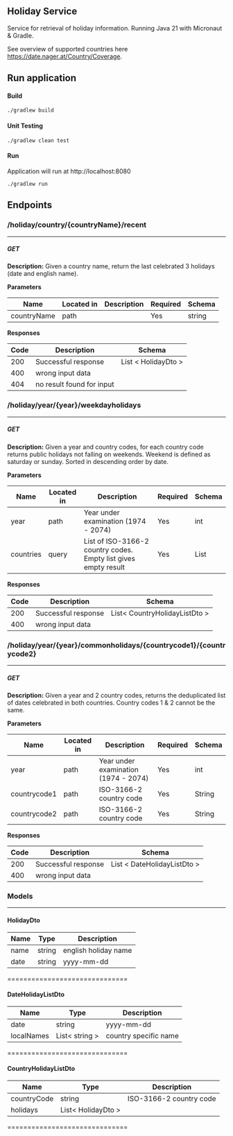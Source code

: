 ## Holiday Service
Service for retrieval of holiday information. Running Java 21 with Micronaut & Gradle.

See overview of supported countries here https://date.nager.at/Country/Coverage. 

## Run application
#### Build

```
./gradlew build
```

#### Unit Testing

```
./gradlew clean test
```

#### Run
Application will run at http://localhost:8080
```
./gradlew run
```

## Endpoints

### /holiday/country/{countryName}/recent

---
##### ***GET***
**Description:** Given a country name, return the last celebrated 3 holidays (date and english name).

**Parameters**

| Name | Located in | Description | Required | Schema |
| --- | ---------- | ----------- | -------- | ---- |
| countryName | path |  | Yes | string |


**Responses**

| Code | Description               | Schema              |
|------|---------------------------|---------------------|
| 200  | Successful response       | List < HolidayDto > |
| 400  | wrong input data          |                     |
| 404  | no result found for input |                     |


### /holiday/year/{year}/weekdayholidays

---
##### ***GET***
**Description:** Given a year and country codes, for each country code returns public holidays not falling on weekends.
Weekend is defined as saturday or sunday. Sorted in descending order by date.

**Parameters**

| Name      | Located in | Description                                                     | Required | Schema       |
|-----------|------------|-----------------------------------------------------------------| -------- |--------------|
| year      | path       | Year under examination  (1974 - 2074)                                         | Yes | int          |
| countries | query      | List of ISO-3166-2 country codes. Empty list gives empty result | Yes | List<String> |

**Responses**

| Code | Description               | Schema                        |
|------|---------------------------|-------------------------------|
| 200  | Successful response       | List< CountryHolidayListDto > |
| 400  | wrong input data          |                               |

### /holiday/year/{year}/commonholidays/{countrycode1}/{countrycode2}

---
##### ***GET***
**Description:** Given a year and 2 country codes, returns the deduplicated list of dates celebrated in both countries.
Country codes 1 & 2 cannot be the same.

**Parameters**

| Name         | Located in | Description                                                   | Required | Schema |
|--------------|------------|---------------------------------------------------------------| -------- |--------|
| year         | path       | Year under examination   (1974 - 2074)                                      | Yes | int    |
| countrycode1 | path       | ISO-3166-2 country code | Yes | String |
| countrycode2 | path       | ISO-3166-2 country code | Yes | String |


**Responses**

| Code | Description               | Schema                      |
|------|---------------------------|-----------------------------|
| 200  | Successful response       | List < DateHolidayListDto > |
| 400  | wrong input data          |                             |


### Models

---

#### HolidayDto

| Name | Type   | Description          |
|------|--------|----------------------|
| name | string | english holiday name | 
| date | string | yyyy-mm-dd           | 


==============================

#### DateHolidayListDto

| Name       | Type           | Description |
|------------|----------------| ----------- |
| date       | string         |  yyyy-mm-dd |
| localNames | List< string > | country specific name |

==============================

#### CountryHolidayListDto

| Name          | Type               | Description | 
|---------------|--------------------| ----------- |
| countryCode   | string             |  ISO-3166-2 country code|
| holidays      | List< HolidayDto > | 

==============================